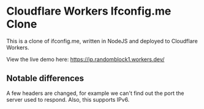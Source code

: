 # Cloudflare Workers Ifconfig.me Clone

This is a clone of ifconfig.me, written in NodeJS and deployed to Cloudflare Workers.

View the live demo here: <https://ip.randomblock1.workers.dev/>

## Notable differences

A few headers are changed, for example we can't find out the port the server used to respond. Also, this supports IPv6.
